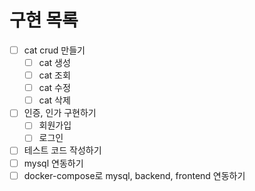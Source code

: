 # 구현 목록

- [ ] cat crud 만들기
  - [ ] cat 생성
  - [ ] cat 조회
  - [ ] cat 수정
  - [ ] cat 삭제
- [ ] 인증, 인가 구현하기
  - [ ] 회원가입
  - [ ] 로그인
- [ ] 테스트 코드 작성하기
- [ ] mysql 연동하기
- [ ] docker-compose로 mysql, backend, frontend 연동하기
